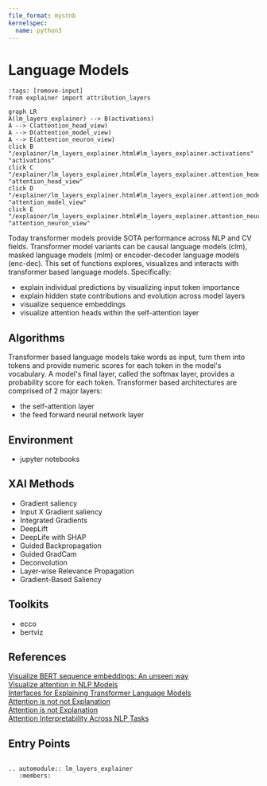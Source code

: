 ```yaml
---
file_format: mystnb
kernelspec:
  name: python3
---
```

# Language Models

```{code-cell} python3
:tags: [remove-input]
from explainer import attribution_layers
```

```{mermaid}
graph LR
A(lm_layers_explainer) --> B(activations)
A --> C(attention_head_view)
A --> D(attention_model_view)
A --> E(attention_neuron_view)
click B "/explainer/lm_layers_explainer.html#lm_layers_explainer.activations" "activations"
click C "/explainer/lm_layers_explainer.html#lm_layers_explainer.attention_head_view" "attention_head_view"
click D "/explainer/lm_layers_explainer.html#lm_layers_explainer.attention_model_view" "attention_model_view"
click E "/explainer/lm_layers_explainer.html#lm_layers_explainer.attention_neuron_view" "attention_neuron_view"
```

Today transformer models provide SOTA performance across NLP and CV fields. Transformer model variants can be causal language models (clm), masked language models (mlm) or encoder-decoder language models (enc-dec). This set of functions explores, visualizes and interacts with transformer based language models.
Specifically:

- explain individual predictions by visualizing input token importance
- explain hidden state contributions and evolution across model layers
- visualize sequence embeddings
- visualize attention heads within the self-attention layer


## Algorithms

Transformer based language models take words as input, turn them into tokens
and provide numeric scores for each token in the model's vocabulary.
A model's final layer, called the softmax layer, provides a probability score
for each token. Transformer based architectures are comprised of 2 major layers:
- the self-attention layer
- the feed forward neural network layer


## Environment
- jupyter notebooks


## XAI Methods
- Gradient saliency
- Input X Gradient saliency
- Integrated Gradients
- DeepLift
- DeepLife with SHAP
- Guided Backpropagation
- Guided GradCam
- Deconvolution
- Layer-wise Relevance Propagation
- Gradient-Based Saliency


## Toolkits
- ecco
- bertviz


## References

[Visualize BERT sequence embeddings: An unseen way](https://towardsdatascience.com/visualize-bert-sequence-embeddings-an-unseen-way-1d6a351e4568)\
[Visualize attention in NLP Models](https://github.com/jessevig/bertviz)\
[Interfaces for Explaining Transformer Language Models](https://jalammar.github.io/explaining-transformers/)\
[Attention is not not Explanation](https://arxiv.org/pdf/1908.04626.pdf?ref=morioh.com&utm_source=morioh.com)\
[Attention is not Explanation](https://arxiv.org/abs/1902.10186?ref=morioh.com&utm_source=morioh.com)\
[Attention Interpretability Across NLP Tasks](https://arxiv.org/pdf/1909.11218.pdf?ref=morioh.com&utm_source=morioh.com)

## Entry Points

```{eval-rst}

.. automodule:: lm_layers_explainer
   :members:

```
